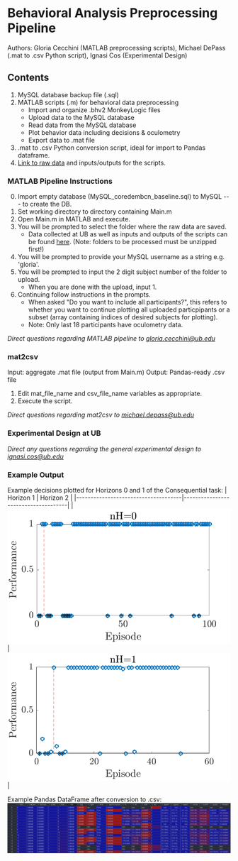 # Behavioral Analysis Preprocessing Pipeline
Authors: Gloria Cecchini (MATLAB preprocessing scripts), Michael DePass (.mat to .csv Python script), Ignasi Cos (Experimental Design)
## Contents
1. MySQL database backup file (.sql) 
2. MATLAB scripts (.m) for behavioral data preprocessing
    - Import and organize .bhv2 MonkeyLogic files
    - Upload data to the MySQL database 
    - Read data from the MySQL database
    - Plot behavior data including decisions & oculometry
    - Export data to .mat file 
3. .mat to .csv Python conversion script, ideal for import to Pandas dataframe.
4. [Link to raw data](https://drive.google.com/drive/folders/1I9lFkNSw71a0NRWHtM_x7pKMZz-m4sxR?usp=sharing) and inputs/outputs for the scripts. 

### MATLAB Pipeline Instructions
0. Import empty database (MySQL_coredembcn_baseline.sql) to MySQL --- to create the DB.
1. Set working directory to directory containing Main.m
2. Open Main.m in MATLAB and execute. 
3. You will be prompted to select the folder where the raw data are saved.
    - Data collected at UB as well as inputs and outputs of the scripts can be found [here](https://drive.google.com/drive/folders/1I9lFkNSw71a0NRWHtM_x7pKMZz-m4sxR?usp=sharing). (Note: folders to be processed must be unzipped first!)
4. You will be prompted to provide your MySQL username as a string e.g. 'gloria'.
5. You will be prompted to input the 2 digit subject number of the folder to upload.
   - When you are done with the upload, input 1.
6. Continuing follow instructions in the prompts.
   - When asked "Do you want to include all participants?", this refers to whether you want to continue plotting all uploaded particpipants or a subset (array containing indices of desired subjects for plotting).
   - Note: Only last 18 participants have oculometry data. 
   
*Direct questions regarding MATLAB pipeline to gloria.cecchini@ub.edu*

### mat2csv
Input: aggregate .mat file (output from Main.m)
Output: Pandas-ready .csv file
1. Edit mat_file_name and csv_file_name variables as appropriate. 
2. Execute the script.

*Direct questions regarding mat2csv to michael.depass@ub.edu*

### Experimental Design at UB
*Direct any questions regarding the general experimental design to ignasi.cos@ub.edu*


### Example Output
Example decisions plotted for Horizons 0 and 1 of the Consequential task:
| Horizon 1                           |                           Horizon 2 |
|-------------------------------------|-------------------------------------|
|![](./img/sample_behavior_data_h0.png)   |![](./img/sample_behavior_data_h1.png)   |


Example Pandas DataFrame after conversion to .csv:
![](./img/dataframe.png)
